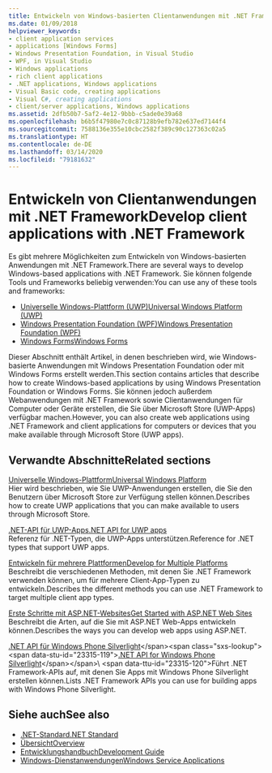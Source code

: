 ```yaml
---
title: Entwickeln von Windows-basierten Clientanwendungen mit .NET Framework
ms.date: 01/09/2018
helpviewer_keywords:
- client application services
- applications [Windows Forms]
- Windows Presentation Foundation, in Visual Studio
- WPF, in Visual Studio
- Windows applications
- rich client applications
- .NET applications, Windows applications
- Visual Basic code, creating applications
- Visual C#, creating applications
- client/server applications, Windows applications
ms.assetid: 2dfb50b7-5af2-4e12-9bbb-c5ade0e39a68
ms.openlocfilehash: b6b5f47980e7c0c87128b9efb782e637ed7144f4
ms.sourcegitcommit: 7588136e355e10cbc2582f389c90c127363c02a5
ms.translationtype: HT
ms.contentlocale: de-DE
ms.lasthandoff: 03/14/2020
ms.locfileid: "79181632"
---
```

# <a name="develop-client-applications-with-net-framework"></a><span data-ttu-id="23315-102">Entwickeln von Clientanwendungen mit .NET Framework</span><span class="sxs-lookup"><span data-stu-id="23315-102">Develop client applications with .NET Framework</span></span>

<span data-ttu-id="23315-103">Es gibt mehrere Möglichkeiten zum Entwickeln von Windows-basierten Anwendungen mit .NET Framework.</span><span class="sxs-lookup"><span data-stu-id="23315-103">There are several ways to develop Windows-based applications with .NET Framework.</span></span> <span data-ttu-id="23315-104">Sie können folgende Tools und Frameworks beliebig verwenden:</span><span class="sxs-lookup"><span data-stu-id="23315-104">You can use any of these tools and frameworks:</span></span>

- [<span data-ttu-id="23315-105">Universelle Windows-Plattform (UWP)</span><span class="sxs-lookup"><span data-stu-id="23315-105">Universal Windows Platform (UWP)</span></span>](/windows/uwp/)
- [<span data-ttu-id="23315-106">Windows Presentation Foundation (WPF)</span><span class="sxs-lookup"><span data-stu-id="23315-106">Windows Presentation Foundation (WPF)</span></span>](./wpf/index.md)
- [<span data-ttu-id="23315-107">Windows Forms</span><span class="sxs-lookup"><span data-stu-id="23315-107">Windows Forms</span></span>](./winforms/index.md)

<span data-ttu-id="23315-108">Dieser Abschnitt enthält Artikel, in denen beschrieben wird, wie Windows-basierte Anwendungen mit Windows Presentation Foundation oder mit Windows Forms erstellt werden.</span><span class="sxs-lookup"><span data-stu-id="23315-108">This section contains articles that describe how to create Windows-based applications by using Windows Presentation Foundation or Windows Forms.</span></span> <span data-ttu-id="23315-109">Sie können jedoch außerdem Webanwendungen mit .NET Framework sowie Clientanwendungen für Computer oder Geräte erstellen, die Sie über Microsoft Store (UWP-Apps) verfügbar machen.</span><span class="sxs-lookup"><span data-stu-id="23315-109">However, you can also create web applications using .NET Framework and client applications for computers or devices that you make available through Microsoft Store (UWP apps).</span></span>

## <a name="related-sections"></a><span data-ttu-id="23315-110">Verwandte Abschnitte</span><span class="sxs-lookup"><span data-stu-id="23315-110">Related sections</span></span>

<span data-ttu-id="23315-111">[Universelle Windows-Plattform](/windows/uwp/)</span><span class="sxs-lookup"><span data-stu-id="23315-111">[Universal Windows Platform](/windows/uwp/)</span></span>\
<span data-ttu-id="23315-112">Hier wird beschrieben, wie Sie UWP-Anwendungen erstellen, die Sie den Benutzern über Microsoft Store zur Verfügung stellen können.</span><span class="sxs-lookup"><span data-stu-id="23315-112">Describes how to create UWP applications that you can make available to users through Microsoft Store.</span></span>

<span data-ttu-id="23315-113">[.NET-API für UWP-Apps](/dotnet/api/index?view=dotnet-uwp-10.0)</span><span class="sxs-lookup"><span data-stu-id="23315-113">[.NET API for UWP apps](/dotnet/api/index?view=dotnet-uwp-10.0)</span></span>\
<span data-ttu-id="23315-114">Referenz für .NET-Typen, die UWP-Apps unterstützen.</span><span class="sxs-lookup"><span data-stu-id="23315-114">Reference for .NET types that support UWP apps.</span></span>
  
<span data-ttu-id="23315-115">[Entwickeln für mehrere Plattformen](../standard/cross-platform/index.md)</span><span class="sxs-lookup"><span data-stu-id="23315-115">[Develop for Multiple Platforms](../standard/cross-platform/index.md)</span></span>\
<span data-ttu-id="23315-116">Beschreibt die verschiedenen Methoden, mit denen Sie .NET Framework verwenden können, um für mehrere Client-App-Typen zu entwickeln.</span><span class="sxs-lookup"><span data-stu-id="23315-116">Describes the different methods you can use .NET Framework to target multiple client app types.</span></span>

<span data-ttu-id="23315-117">[Erste Schritte mit ASP.NET-Websites](https://dotnet.microsoft.com/apps/aspnet/web-apps)</span><span class="sxs-lookup"><span data-stu-id="23315-117">[Get Started with ASP.NET Web Sites](https://dotnet.microsoft.com/apps/aspnet/web-apps)</span></span>\
<span data-ttu-id="23315-118">Beschreibt die Arten, auf die Sie mit ASP.NET Web-Apps entwickeln können.</span><span class="sxs-lookup"><span data-stu-id="23315-118">Describes the ways you can develop web apps using ASP.NET.</span></span>

<span data-ttu-id="23315-119">[.NET API für Windows Phone Silverlight](https://docs.microsoft.com/previous-versions/windows/apps/jj207211\(v=vs.105\))</span><span class="sxs-lookup"><span data-stu-id="23315-119">[.NET API for Windows Phone Silverlight](https://docs.microsoft.com/previous-versions/windows/apps/jj207211\(v=vs.105\))</span></span>\
<span data-ttu-id="23315-120">Führt .NET Framework-APIs auf, mit denen Sie Apps mit Windows Phone Silverlight erstellen können.</span><span class="sxs-lookup"><span data-stu-id="23315-120">Lists .NET Framework APIs you can use for building apps with Windows Phone Silverlight.</span></span>

## <a name="see-also"></a><span data-ttu-id="23315-121">Siehe auch</span><span class="sxs-lookup"><span data-stu-id="23315-121">See also</span></span>

- [<span data-ttu-id="23315-122">.NET-Standard</span><span class="sxs-lookup"><span data-stu-id="23315-122">.NET Standard</span></span>](../standard/net-standard.md)
- [<span data-ttu-id="23315-123">Übersicht</span><span class="sxs-lookup"><span data-stu-id="23315-123">Overview</span></span>](./get-started/overview.md)
- [<span data-ttu-id="23315-124">Entwicklungshandbuch</span><span class="sxs-lookup"><span data-stu-id="23315-124">Development Guide</span></span>](./development-guide.md)
- [<span data-ttu-id="23315-125">Windows-Dienstanwendungen</span><span class="sxs-lookup"><span data-stu-id="23315-125">Windows Service Applications</span></span>](./windows-services/index.md)
